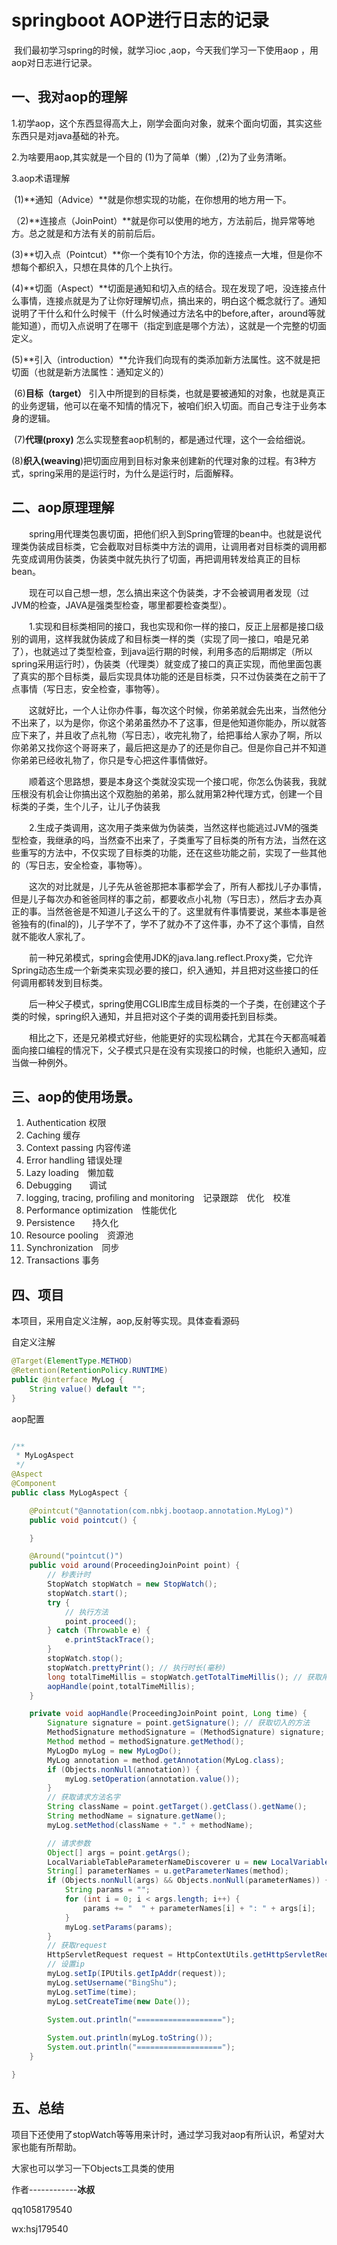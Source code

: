 # springboot AOP进行日志的记录

​         我们最初学习spring的时候，就学习ioc ,aop，今天我们学习一下使用aop ，用aop对日志进行记录。

## 一、我对aop的理解

   1.初学aop，这个东西显得高大上，刚学会面向对象，就来个面向切面，其实这些东西只是对java基础的补充。

   2.为啥要用aop,其实就是一个目的  (1)为了简单（懒）,(2)为了业务清晰。

   3.aop术语理解  

​           (1)**通知（Advice）**就是你想实现的功能，在你想用的地方用一下。

​        （2)**连接点（JoinPoint）**就是你可以使用的地方，方法前后，抛异常等地方。总之就是和方法有关的前前后后。

​          (3)**切入点（Pointcut）**你一个类有10个方法，你的连接点一大堆，但是你不想每个都织入，只想在具体的几个上执行。

​          (4)**切面（Aspect）**切面是通知和切入点的结合。现在发现了吧，没连接点什么事情，连接点就是为了让你好理解切点，搞出来的，明白这个概念就行了。通知说明了干什么和什么时候干（什么时候通过方法名中的before,after，around等就能知道），而切入点说明了在哪干（指定到底是哪个方法），这就是一个完整的切面定义。 

​          (5)**引入（introduction）**允许我们向现有的类添加新方法属性。这不就是把切面（也就是新方法属性：通知定义的） 

​          (6)**目标（target）** 引入中所提到的目标类，也就是要被通知的对象，也就是真正的业务逻辑，他可以在毫不知情的情况下，被咱们织入切面。而自己专注于业务本身的逻辑。 

​           (7)**代理(proxy)** 怎么实现整套aop机制的，都是通过代理，这个一会给细说。 

​           (8)**织入(weaving**)把切面应用到目标对象来创建新的代理对象的过程。有3种方式，spring采用的是运行时，为什么是运行时，后面解释。 



## 二、aop原理理解

　　spring用代理类包裹切面，把他们织入到Spring管理的bean中。也就是说代理类伪装成目标类，它会截取对目标类中方法的调用，让调用者对目标类的调用都先变成调用伪装类，伪装类中就先执行了切面，再把调用转发给真正的目标bean。

　　现在可以自己想一想，怎么搞出来这个伪装类，才不会被调用者发现（过JVM的检查，JAVA是强类型检查，哪里都要检查类型）。

　　1.实现和目标类相同的接口，我也实现和你一样的接口，反正上层都是接口级别的调用，这样我就伪装成了和目标类一样的类（实现了同一接口，咱是兄弟了），也就逃过了类型检查，到java运行期的时候，利用多态的后期绑定（所以spring采用运行时），伪装类（代理类）就变成了接口的真正实现，而他里面包裹了真实的那个目标类，最后实现具体功能的还是目标类，只不过伪装类在之前干了点事情（写日志，安全检查，事物等）。

　　这就好比，一个人让你办件事，每次这个时候，你弟弟就会先出来，当然他分不出来了，以为是你，你这个弟弟虽然办不了这事，但是他知道你能办，所以就答应下来了，并且收了点礼物（写日志），收完礼物了，给把事给人家办了啊，所以你弟弟又找你这个哥哥来了，最后把这是办了的还是你自己。但是你自己并不知道你弟弟已经收礼物了，你只是专心把这件事情做好。

　　顺着这个思路想，要是本身这个类就没实现一个接口呢，你怎么伪装我，我就压根没有机会让你搞出这个双胞胎的弟弟，那么就用第2种代理方式，创建一个目标类的子类，生个儿子，让儿子伪装我

　　2.生成子类调用，这次用子类来做为伪装类，当然这样也能逃过JVM的强类型检查，我继承的吗，当然查不出来了，子类重写了目标类的所有方法，当然在这些重写的方法中，不仅实现了目标类的功能，还在这些功能之前，实现了一些其他的（写日志，安全检查，事物等）。

　　这次的对比就是，儿子先从爸爸那把本事都学会了，所有人都找儿子办事情，但是儿子每次办和爸爸同样的事之前，都要收点小礼物（写日志），然后才去办真正的事。当然爸爸是不知道儿子这么干的了。这里就有件事情要说，某些本事是爸爸独有的(final的)，儿子学不了，学不了就办不了这件事，办不了这个事情，自然就不能收人家礼了。

　　前一种兄弟模式，spring会使用JDK的java.lang.reflect.Proxy类，它允许Spring动态生成一个新类来实现必要的接口，织入通知，并且把对这些接口的任何调用都转发到目标类。

　　后一种父子模式，spring使用CGLIB库生成目标类的一个子类，在创建这个子类的时候，spring织入通知，并且把对这个子类的调用委托到目标类。

　　相比之下，还是兄弟模式好些，他能更好的实现松耦合，尤其在今天都高喊着面向接口编程的情况下，父子模式只是在没有实现接口的时候，也能织入通知，应当做一种例外。



## 三、aop的使用场景。

1.  Authentication 权限
2. Caching 缓存
3. Context passing 内容传递
4. Error handling 错误处理
5. Lazy loading　懒加载
6. Debugging　　调试
7. logging, tracing, profiling and monitoring　记录跟踪　优化　校准
8. Performance optimization　性能优化
9. Persistence　　持久化
10. Resource pooling　资源池
11. Synchronization　同步
12. Transactions 事务



## 四、项目

 本项目，采用自定义注解，aop,反射等实现。具体查看源码

自定义注解

```java
@Target(ElementType.METHOD)
@Retention(RetentionPolicy.RUNTIME)
public @interface MyLog {
    String value() default "";
}
```

 

aop配置

```java

/**
 * MyLogAspect
 */
@Aspect
@Component
public class MyLogAspect {

    @Pointcut("@annotation(com.nbkj.bootaop.annotation.MyLog)")
    public void pointcut() {

    }

    @Around("pointcut()")
    public void around(ProceedingJoinPoint point) {
        // 秒表计时
        StopWatch stopWatch = new StopWatch();
        stopWatch.start();
        try {
            // 执行方法
            point.proceed();
        } catch (Throwable e) {
            e.printStackTrace();
        }
        stopWatch.stop();
        stopWatch.prettyPrint(); // 执行时长(毫秒)
        long totalTimeMillis = stopWatch.getTotalTimeMillis(); // 获取用毫秒
        aopHandle(point,totalTimeMillis);
    }

    private void aopHandle(ProceedingJoinPoint point, Long time) {
        Signature signature = point.getSignature(); // 获取切入的方法
        MethodSignature methodSignature = (MethodSignature) signature;
        Method method = methodSignature.getMethod();
        MyLogDo myLog = new MyLogDo();
        MyLog annotation = method.getAnnotation(MyLog.class);
        if (Objects.nonNull(annotation)) {
            myLog.setOperation(annotation.value());
        }
        // 获取请求方法名字
        String className = point.getTarget().getClass().getName();
        String methodName = signature.getName();
        myLog.setMethod(className + "." + methodName);

        // 请求参数
        Object[] args = point.getArgs();
        LocalVariableTableParameterNameDiscoverer u = new LocalVariableTableParameterNameDiscoverer();
        String[] parameterNames = u.getParameterNames(method);
        if (Objects.nonNull(args) && Objects.nonNull(parameterNames)) {
            String params = "";
            for (int i = 0; i < args.length; i++) {
                params += "  " + parameterNames[i] + ": " + args[i];
            }
            myLog.setParams(params);
        }
        // 获取request
        HttpServletRequest request = HttpContextUtils.getHttpServletRequest();
        // 设置ip
        myLog.setIp(IPUtils.getIpAddr(request));
        myLog.setUsername("BingShu");
        myLog.setTime(time);
        myLog.setCreateTime(new Date());

        System.out.println("===================");
     
        System.out.println(myLog.toString());
        System.out.println("===================");
    }

}
```





## 五、总结

项目下还使用了stopWatch等等用来计时，通过学习我对aop有所认识，希望对大家也能有所帮助。

大家也可以学习一下Objects工具类的使用

作者------------**冰叔** 

qq1058179540

wx:hsj179540